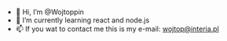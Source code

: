 - 👋 Hi, I’m @Wojtoppin
- 🌱 I’m currently learning react and node.js
- 📫 If you wat to contact me this is my e-mail: wojtop@interia.pl


<!---
Wojtoppin/Wojtoppin is a ✨ special ✨ repository because its `README.md` (this file) appears on your GitHub profile.
You can click the Preview link to take a look at your changes.
--->
